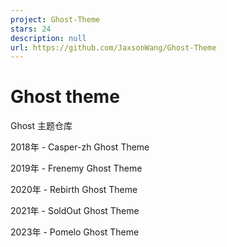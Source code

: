 ```yaml
---
project: Ghost-Theme
stars: 24
description: null
url: https://github.com/JaxsonWang/Ghost-Theme
---
```


Ghost theme
===========

Ghost 主题仓库

2018年 - Casper-zh Ghost Theme

2019年 - Frenemy Ghost Theme

2020年 - Rebirth Ghost Theme

2021年 - SoldOut Ghost Theme

2023年 - Pomelo Ghost Theme
